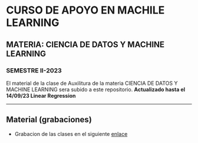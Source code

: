 
# CURSO DE APOYO EN MACHILE LEARNING  
## MATERIA: CIENCIA DE DATOS Y MACHINE LEARNING
### SEMESTRE II-2023
El material de la clase de Auxilitura de la materia CIENCIA DE DATOS Y MACHINE LEARNING sera subido a este repositorio.
**Actualizado hasta el 14/09/23 Linear Regression**

------------


## Material (grabaciones)

- Grabacion de las clases en el siguiente [enlace]([https://drive.google.com/drive/folders/1NE-inaXaMQyoO_hhFa_PXpUzJJWAg2uX?usp=sharing "link")
